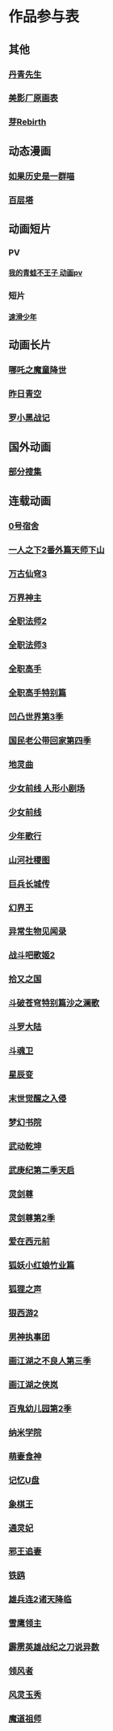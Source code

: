 # 作品参与表
## 其他
### [丹青先生](./作品参与表/其他/丹青先生.md)  
### [美影厂原画表](./作品参与表/其他/美影厂原画表.md)  
### [芽Rebirth](./作品参与表/其他/芽Rebirth.md)  
## 动态漫画
### [如果历史是一群喵](./作品参与表/动态漫画/如果历史是一群喵.md)  
### [百层塔](./作品参与表/动态漫画/百层塔.md)  
## 动画短片
### PV
#### [我的青蛙不王子 动画pv](./作品参与表/动画短片/PV/我的青蛙不王子%20动画pv.md)  
### 短片
#### [速滑少年](./作品参与表/动画短片/短片/速滑少年.md)  
## 动画长片
### [哪吒之魔童降世](./作品参与表/动画长片/哪吒之魔童降世.md)  
### [昨日青空](./作品参与表/动画长片/昨日青空.md)  
### [罗小黑战记](./作品参与表/动画长片/罗小黑战记.md)  
## 国外动画
### [部分搜集](./作品参与表/国外动画/部分搜集.md)  
## 连载动画
### [0号宿舍](./作品参与表/连载动画/0号宿舍.md)  
### [一人之下2番外篇天师下山](./作品参与表/连载动画/一人之下2番外篇天师下山.md)  
### [万古仙穹3](./作品参与表/连载动画/万古仙穹3.md)  
### [万界神主](./作品参与表/连载动画/万界神主.md)  
### [全职法师2](./作品参与表/连载动画/全职法师2.md)  
### [全职法师3](./作品参与表/连载动画/全职法师3.md)  
### [全职高手](./作品参与表/连载动画/全职高手.md)  
### [全职高手特别篇](./作品参与表/连载动画/全职高手特别篇.md)  
### [凹凸世界第3季](./作品参与表/连载动画/凹凸世界第3季.md)  
### [国民老公带回家第四季](./作品参与表/连载动画/国民老公带回家第四季.md)  
### [地灵曲](./作品参与表/连载动画/地灵曲.md)  
### [少女前线 人形小剧场](./作品参与表/连载动画/少女前线%20人形小剧场.md)  
### [少女前线](./作品参与表/连载动画/少女前线.md)  
### [少年歌行](./作品参与表/连载动画/少年歌行.md)  
### [山河社稷图](./作品参与表/连载动画/山河社稷图.md)  
### [巨兵长城传](./作品参与表/连载动画/巨兵长城传.md)  
### [幻界王](./作品参与表/连载动画/幻界王.md)  
### [异常生物见闻录](./作品参与表/连载动画/异常生物见闻录.md)  
### [战斗吧歌姬2](./作品参与表/连载动画/战斗吧歌姬2.md)  
### [拾又之国](./作品参与表/连载动画/拾又之国.md)  
### [斗破苍穹特别篇沙之澜歌](./作品参与表/连载动画/斗破苍穹特别篇沙之澜歌.md)  
### [斗罗大陆](./作品参与表/连载动画/斗罗大陆.md)  
### [斗魂卫](./作品参与表/连载动画/斗魂卫.md)  
### [星辰变](./作品参与表/连载动画/星辰变.md)  
### [末世觉醒之入侵](./作品参与表/连载动画/末世觉醒之入侵.md)  
### [梦幻书院](./作品参与表/连载动画/梦幻书院.md)  
### [武动乾坤](./作品参与表/连载动画/武动乾坤.md)  
### [武庚纪第二季天启](./作品参与表/连载动画/武庚纪第二季天启.md)  
### [灵剑尊](./作品参与表/连载动画/灵剑尊.md)  
### [灵剑尊第2季](./作品参与表/连载动画/灵剑尊第2季.md)  
### [爱在西元前](./作品参与表/连载动画/爱在西元前.md)  
### [狐妖小红娘竹业篇](./作品参与表/连载动画/狐妖小红娘竹业篇.md)  
### [狐狸之声](./作品参与表/连载动画/狐狸之声.md)  
### [狠西游2](./作品参与表/连载动画/狠西游2.md)  
### [男神执事团](./作品参与表/连载动画/男神执事团.md)  
### [画江湖之不良人第三季](./作品参与表/连载动画/画江湖之不良人第三季.md)  
### [画江湖之侠岚](./作品参与表/连载动画/画江湖之侠岚.md)  
### [百鬼幼儿园第2季](./作品参与表/连载动画/百鬼幼儿园第2季.md)  
### [纳米学院](./作品参与表/连载动画/纳米学院.md)  
### [萌妻食神](./作品参与表/连载动画/萌妻食神.md)  
### [记忆U盘](./作品参与表/连载动画/记忆U盘.md)  
### [象棋王](./作品参与表/连载动画/象棋王.md)  
### [通灵妃](./作品参与表/连载动画/通灵妃.md)  
### [邪王追妻](./作品参与表/连载动画/邪王追妻.md)  
### [铁鸥](./作品参与表/连载动画/铁鸥.md)  
### [雄兵连2诸天降临](./作品参与表/连载动画/雄兵连2诸天降临.md)  
### [雪鹰领主](./作品参与表/连载动画/雪鹰领主.md)  
### [霹雳英雄战纪之刀说异数](./作品参与表/连载动画/霹雳英雄战纪之刀说异数.md)  
### [领风者](./作品参与表/连载动画/领风者.md)  
### [风灵玉秀](./作品参与表/连载动画/风灵玉秀.md)  
### [魔道祖师](./作品参与表/连载动画/魔道祖师.md)  

